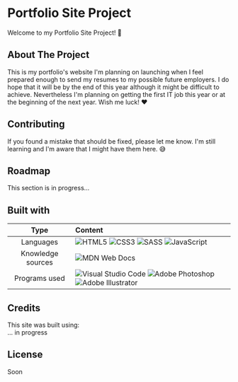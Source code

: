 # Portfolio Site Project

Welcome to my Portfolio Site Project! :wave:

## About The Project

This is my portfolio's website I'm planning on launching when I feel prepared enough to send my resumes to my possible future employers. I do hope that it will be by the end of this year although it might be difficult to achieve. Nevertheless I'm planning on getting the first IT job this year or at the beginning of the next year. Wish me luck! :heart:

## Contributing

If you found a mistake that should be fixed, please let me know. I'm still learning and I'm aware that I might have them here. :sweat_smile:

## Roadmap

This section is in progress...

## Built with

|       Type        | Content                                                                                                                                                                                                                                                                                                                                                                                                                                            |
| :---------------: | :------------------------------------------------------------------------------------------------------------------------------------------------------------------------------------------------------------------------------------------------------------------------------------------------------------------------------------------------------------------------------------------------------------------------------------------------- |
|     Languages     | ![HTML5](https://img.shields.io/badge/html5-%23E34F26.svg?style=for-the-badge&logo=html5&logoColor=white) ![CSS3](https://img.shields.io/badge/css3-%231572B6.svg?style=for-the-badge&logo=css3&logoColor=white) ![SASS](https://img.shields.io/badge/SASS-hotpink.svg?style=for-the-badge&logo=SASS&logoColor=white) ![JavaScript](https://img.shields.io/badge/javascript-%23323330.svg?style=for-the-badge&logo=javascript&logoColor=%23F7DF1E) |
| Knowledge sources | ![MDN Web Docs](https://img.shields.io/badge/MDN_Web_Docs-black?style=for-the-badge&logo=mdnwebdocs&logoColor=white)                                                                                                                                                                                                                                                                                                                               |
|   Programs used   | ![Visual Studio Code](https://img.shields.io/badge/Visual%20Studio%20Code-0078d7.svg?style=for-the-badge&logo=visual-studio-code&logoColor=white) ![Adobe Photoshop](https://img.shields.io/badge/adobe%20photoshop-%2331A8FF.svg?style=for-the-badge&logo=adobe%20photoshop&logoColor=white) ![Adobe Illustrator](https://img.shields.io/badge/adobe%20illustrator-%23FF9A00.svg?style=for-the-badge&logo=adobe%20illustrator&logoColor=white)    |

## Credits

This site was built using:<br>
... in progress

## License

Soon
